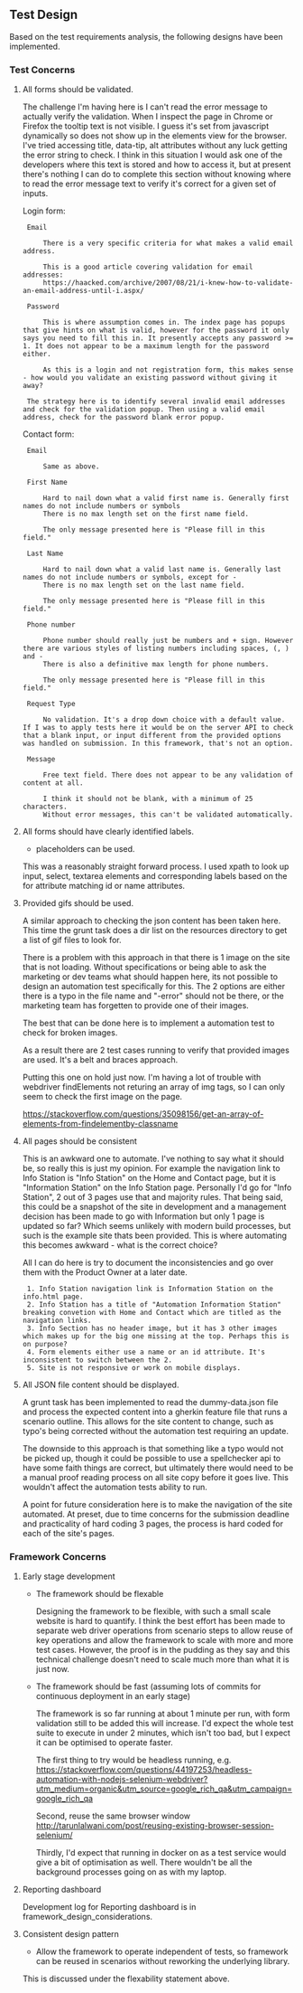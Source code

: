 ## Test Design

Based on the test requirements analysis, the following designs have been implemented.

### Test Concerns

1. All forms should be validated.

	The challenge I'm having here is I can't read the error message to actually verify the validation. When I inspect the page in Chrome or Firefox the tooltip text is not visible. I guess it's set from javascript dynamically so does not show up in the elements view for the browser. I've tried accessing title, data-tip, alt attributes without any luck getting the error string to check. I think in this situation I would ask one of the developers where this text is stored and how to access it, but at present there's nothing I can do to complete this section without knowing where to read the error message text to verify it's correct for a given set of inputs.

	Login form:

		Email

			There is a very specific criteria for what makes a valid email address.

			This is a good article covering validation for email addresses:
			https://haacked.com/archive/2007/08/21/i-knew-how-to-validate-an-email-address-until-i.aspx/

		Password

			This is where assumption comes in. The index page has popups that give hints on what is valid, however for the password it only says you need to fill this in. It presently accepts any password >= 1. It does not appear to be a maximum length for the password either.

			As this is a login and not registration form, this makes sense - how would you validate an existing password without giving it away?

		The strategy here is to identify several invalid email addresses and check for the validation popup. Then using a valid email address, check for the password blank error popup.

	Contact form:

		Email

			Same as above.

		First Name

			Hard to nail down what a valid first name is. Generally first names do not include numbers or symbols
			There is no max length set on the first name field.

			The only message presented here is "Please fill in this field."

		Last Name

			Hard to nail down what a valid last name is. Generally last names do not include numbers or symbols, except for -
			There is no max length set on the last name field.

			The only message presented here is "Please fill in this field."

		Phone number

			Phone number should really just be numbers and + sign. However there are various styles of listing numbers including spaces, (, ) and - 
			There is also a definitive max length for phone numbers.

			The only message presented here is "Please fill in this field."

		Request Type

			No validation. It's a drop down choice with a default value. If I was to apply tests here it would be on the server API to check that a blank input, or input different from the provided options was handled on submission. In this framework, that's not an option.

		Message

			Free text field. There does not appear to be any validation of content at all.

			I think it should not be blank, with a minimum of 25 characters.
			Without error messages, this can't be validated automatically.


2. All forms should have clearly identified labels.
	* placeholders can be used.

	This was a reasonably straight forward process. I used xpath to look up input, select, textarea elements and corresponding labels based on the for attribute matching id or name attributes.

3. Provided gifs should be used.

	A similar approach to checking the json content has been taken here. This time the grunt task does a dir list on the resources directory to get a list of gif files to look for.

	There is a problem with this approach in that there is 1 image on the site that is not loading. Without specifications or being able to ask the marketing or dev teams what should happen here, its not possible to design an automation test specifically for this. The 2 options are either there is a typo in the file name and "-error" should not be there, or the marketing team has forgetten to provide one of their images.

	The best that can be done here is to implement a automation test to check for broken images.

	As a result there are 2 test cases running to verify that provided images are used. It's a belt and braces approach.

	Putting this one on hold just now. I'm having a lot of trouble with webdriver findElements not returing an array of img tags, so I can only seem to check the first image on the page. 

	https://stackoverflow.com/questions/35098156/get-an-array-of-elements-from-findelementby-classname

4. All pages should be consistent

	This is an awkward one to automate. I've nothing to say what it should be, so really this is just my opinion. For example the navigation link to Info Station is "Info Station" on the Home and Contact page, but it is "Information Station" on the Info Station page. Personally I'd go for "Info Station", 2 out of 3 pages use that and majority rules. That being said, this could be a snapshot of the site in development and a management decision has been made to go with Information but only 1 page is updated so far? Which seems unlikely with modern build processes, but such is the example site thats been provided. This is where automating this becomes awkward - what is the correct choice?

	All I can do here is try to document the inconsistencies and go over them with the Product Owner at a later date.

		1. Info Station navigation link is Information Station on the info.html page.
		2. Info Station has a title of "Automation Information Station" breaking convetion with Home and Contact which are titled as the navigation links. 
		3. Info Section has no header image, but it has 3 other images which makes up for the big one missing at the top. Perhaps this is on purpose?
		4. Form elements either use a name or an id attribute. It's inconsistent to switch between the 2.
		5. Site is not responsive or work on mobile displays.

5. All JSON file content should be displayed.

	A grunt task has been implemented to read the dummy-data.json file and process the expected content into a gherkin feature file that runs a scenario outline. This allows for the site content to change, such as typo's being corrected without the automation test requiring an update.

	The downside to this approach is that something like a typo would not be picked up, though it could be possible to use a spellchecker api to have some faith things are correct, but ultimately there would need to be a manual proof reading process on all site copy before it goes live. This wouldn't affect the automation tests ability to run.

	A point for future consideration here is to make the navigation of the site automated. At preset, due to time concerns for the submission deadline and practicality of hard coding 3 pages, the process is hard coded for each of the site's pages.

### Framework Concerns

1. Early stage development
	* The framework should be flexable

		Designing the framework to be flexible, with such a small scale website is hard to quantify. I think the best effort has been made to separate web driver operations from scenario steps to allow reuse of key operations and allow the framework to scale with more and more test cases. However, the proof is in the pudding as they say and this technical challenge doesn't need to scale much more than what it is just now.

	* The framework should be fast (assuming lots of commits for continuous deployment in an early stage)

		The framework is so far running at about 1 minute per run, with form validation still to be added this will increase. I'd expect the whole test suite to execute in under 2 minutes, which isn't too bad, but I expect it can be optimised to operate faster.

		The first thing to try would be headless running, e.g. https://stackoverflow.com/questions/44197253/headless-automation-with-nodejs-selenium-webdriver?utm_medium=organic&utm_source=google_rich_qa&utm_campaign=google_rich_qa

		Second, reuse the same browser window http://tarunlalwani.com/post/reusing-existing-browser-session-selenium/

		Thirdly, I'd expect that running in docker on as a test service would give a bit of optimisation as well. There wouldn't be all the background processes going on as with my laptop.

2. Reporting dashboard

	Development log for Reporting dashboard is in framework_design_considerations.

3. Consistent design pattern
	* Allow the framework to operate independent of tests, so framework can be reused in scenarios without reworking the underlying library.

	This is discussed under the flexability statement above.